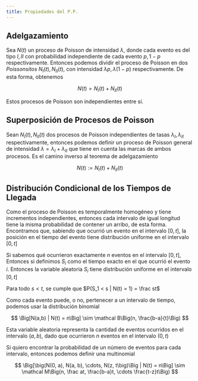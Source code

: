 ```yaml
---
title: Propiedades del P.P.
---
```


## Adelgazamiento

Sea $N(t)$ un proceso de Poisson de intensidad $\lambda$, donde cada evento es del tipo $I, II$ con probabilidad independiente de cada evento $p, 1{-}p$ respectivamente. Entonces podemos dividir el proceso de Poisson en dos *Poissonsitos* $N_I(t), N_{II}(t)$, con intensidad $\lambda p, \lambda (1{-}p)$ respectivamente. De esta forma, obtenemos

$$
N(t) = N_I(t) + N_{II}(t)
$$

Estos procesos de Poisson son independientes entre sí.

## Superposición de Procesos de Poisson

Sean $N_I(t), N_{II}(t)$ dos procesos de Poisson independientes de tasas $\lambda_I,  \lambda_{II}$ respectivamente, entonces podemos definir un proceso de Poisson general de intensidad $\lambda = \lambda_I + \lambda_{II}$ que tiene en cuenta las marcas de ambos procesos. Es el camino inverso al teorema de adelgazamiento

$$
N(t) := N_I(t) + N_{II}(t)
$$

## Distribución Condicional de los Tiempos de Llegada

Como el proceso de Poisson es temporalmente homogéneo y tiene incrementos independientes, entonces cada intervalo de igual longitud tiene la misma probabilidad de contener un arribo, de esta forma. Encontramos que, sabiendo que ocurrió un evento en el intervalo $[0, t]$, la posición en el tiempo del evento tiene distribución uniforme en el intervalo $[0, t]$

Si sabemos qué ocurrieron exactamente $n$ eventos en el intervalo $[0, t]$, Entonces si definimos $S_i$ como el tiempo exacto en el que ocurrió el evento $i$. Entonces la variable aleatoria $S_i$ tiene distribución uniforme en el intervalo $[0, t]$

Para todo $s < t$, se cumple que $P(S_1 < s | N(t) = 1) = \frac st$

Como cada evento puede, o no, pertenecer a un intervalo de tiempo, podemos usar la distribución binomial

$$
\Big[N(a,b) | N(t) = n\Big] \sim \mathcal B\Big(n, \frac{b-a}{t}\Big)
$$

Esta variable aleatoria representa la cantidad de eventos ocurridos en el intervalo $(a,b)$, dado que ocurrieron $n$ eventos en el intervalo $(0, t)$

Si quiero encontrar la probabilidad de un número de eventos para cada intervalo, entonces podemos definir una multinomial

$$
\Big[\big(N(0, a), N(a, b), \cdots, N(z, t\big)\Big | N(t) = n\Big] \sim \mathcal M\Big(n, \frac at, \frac{b-a}t, \cdots \frac{t-z}t\Big)
$$
